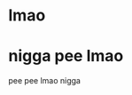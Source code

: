 # lmao
<!DOCTYPE html>
<html>
<head>
<meta-charset="utf-8">
<title> pee pee nigga </title>
</head>
<style>
body{
background-color:blue
font-family:"sans-serif"
color:red
}
</style>
<body>
<h1> nigga pee lmao </h1>
<p> pee pee lmao nigga </p>
</body>
</html>

